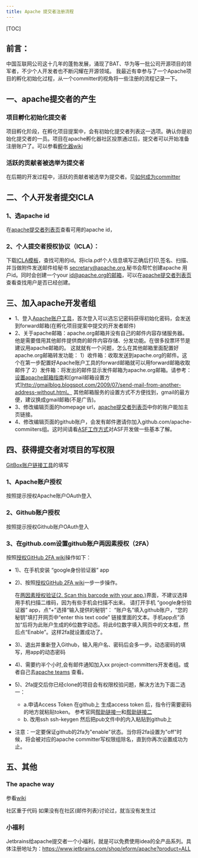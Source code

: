 ```yaml
---
title: Apache 提交者注册流程
---
```

[TOC]

## 前言：
   中国互联网公司这十几年的蓬勃发展，涌现了BAT、华为等一批公司开源项目的领军者，不少个人开发者也不断闪耀在开源领域。
   我最近有幸参与了一个Apache项目的孵化初始化过程，从一个committer的视角将一些注册的流程记录一下。

## 一、apache提交者的产生
### 项目孵化初始化提交者
   项目孵化阶段，在孵化项目提案中，会有初始化提交者列表这一选项。确认你是初始化提交者的一员。项目在apache孵化器社区投票通过后，提交者可以开始准备注册账户了。可以参看[孵化器wiki](https://wiki.apache.org/incubator/)
### 活跃的贡献者被选举为提交者
   在后期的开发过程中，活跃的贡献者被选举为提交者。见[如何成为committer](https://www.apache.org/dev/new-committers-guide.html#becoming-a-committer)
   
## 二、个人开发者提交ICLA

### 1、选apache id
   在[apache提交者列表页](http://people.apache.org/committer-index.html)查看可用的apache id，
### 2、个人提交者授权协议（ICLA）：
   下载[ICLA模板](https://www.apache.org/licenses/icla.pdf)，查找可用的id。将icla.pdf个人信息填写正确后打印,签名、扫描、并当做附件发送邮件给秘书 secretary@apache.org,秘书会帮忙创建apache 用户id。同时会创建一个your id@apache.org的邮箱，可以在[apache提交者列表页](http://people.apache.org/committer-index.html)查看查找用户是否已经创建。

## 三、加入apache开发者组
   * 1、登入[Apache账户工具](https://id.apache.org/)，首次登入可以选忘记密码获得初始化密码，会发送到forward邮箱(在孵化项目提案中提交的开发者邮件)
   * 2、关于apache邮箱：apache.org邮箱并没有自己的邮件内容存储服务器。他是需要借用其他邮件提供商的邮件内容存储、分发功能。在很多投票环节是建议用apache邮箱的。
    这就就有一个问题，怎么在其他邮箱里面配置好apache.org邮箱转发功能：
    1）收件箱：收取发送到apache.org的邮件。这个在第一步配置好Apache账户工具的forward邮箱就可以用forward邮箱收取邮件了
    2）发件箱：将发出的邮件显示发件邮箱为apache.org邮箱。请参考：[设置apache邮箱指南](https://reference.apache.org/committer/email)和[gmail邮箱设置方式]http://gmailblog.blogspot.com/2009/07/send-mail-from-another-address-without.html。 其他邮箱服务的设置方式不方便找到，gmail的最方便，建议换成gmail邮箱(不是广告)。
   * 3、修改编辑页面的homepage url，[apache提交者列表页](http://people.apache.org/committer-index.html)中你的账户能加主页链接。
   * 4、修改编辑页面的github账户，会发有邮件邀请你加入github.com/apache-commiiters组。这时间请看[ASF工作方式](http://www.apache.org/foundation/how-it-works.html#developers)对ASF开发做一些基本了解。
## 四、获得提交者对项目的写权限

[GitBox账户链接工具](https://gitbox.apache.org/setup/)的填写

### 1、Apache账户授权
   按照提示授权Apache账户OAuth登入
### 2、Github账户授权
   按照提示授权Github账户OAuth登入
### 3、在github.com设置github账户两因素授权（2FA）
   按照[授权GitHub 2FA wiki](https://help.github.com/articles/configuring-two-factor-authentication-via-a-totp-mobile-app/)操作如下：
* 1)、在手机安装 “google身份验证器” app
* 2)、按照[授权GitHub 2FA wiki](https://help.github.com/articles/configuring-two-factor-authentication-via-a-totp-mobile-app/)一步一步操作。

   在[两因素授权验证(2. Scan this barcode with your app.)](https://github.com/settings/two_factor_authentication/verify)界面，不建议选择用手机扫描二维码，因为有些手机会扫描不出来。
   请打开手机 “google身份验证器” app，点“+”选择“输入提供的秘钥”： “账户名”填入github账户，“您的秘钥”填打开网页中“enter this text code” 链接里面的文本。手机app点”添加“后将为此账户生成的6位数字动态。将此6位数字填入网页中的文本框，然后点“Enable”。这样2fa就设置成功了。

* 3)、退出并重新登入Github，输入用户名、密码后会多一步。动态密码的填写，用app的动态密码

* 4)、需要约半个小时,会有邮件通知加入xx project-committers开发者组。或者自己去[apache teams](https://github.com/orgs/apache/teams) 查看。

* 5)、2fa提交后你已经clone的项目会有权限校验问题，解决方法为下面二选一：
  * a.申请Access Token
   在github上 生成access token 后，指令行需要密码的地方就粘贴token。
   参考官网[帮助链接一](https://help.github.com/articles/https-cloning-errors/#provide-access-token-if-2fa-enabled)和[帮助链接二](https://help.github.com/articles/creating-a-personal-access-token-for-the-command-line/)
  * b. 改用ssh
   ssh-keygen 然后把pub文件中的内入粘贴到github上
  
* 注意：一定要保证github的2fa为"enable"状态。当你将2fa设置为"off"时候，将会被对应的apache committer写权限组除名，直到你再次设置成功为止。
  
## 五、其他
   ### The apache way
   参看[wiki](http://apache.org/foundation/governance/)

   社区重于代码
   如果没有在社区(邮件列表)讨论过，就当没有发生过
   ### 小福利
   Jetbrains给apache提交者一个小福利，就是可以免费使用idea的全产品系列。具体注册地址为：https://www.jetbrains.com/shop/eform/apache?product=ALL